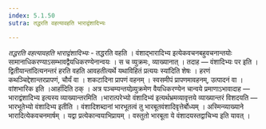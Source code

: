 ```yaml
---
index: 5.1.50
sutra: तद्धरति वहत्यावहति भाराद्वंशादिभ्यः

---
```

_तद्धरति वहत्यावहति भाराद्वंशादिभ्यः_ - तद्धरति वहति । वंशाद्भारादिभ्य इत्येकवचनबहुवचनान्तयोः सामानाधिकरण्याऽसम्भावद्वैयधिकरण्येनान्वयः । स च व्युक्रमः, व्याख्यानात् । तदाह — वंशादिभ्यः पर इति ।द्वितीयान्ता॑दित्यनन्तरं हरति वहति आवहतीत्यर्थे यथाविहितं प्रत्ययः स्या॑दिति शेषः । हरणं कथञ्चिद्देशान्तरप्रापणं, चौर्यं वा । शकटादिना प्रापणं वहनम् । स्वसमीपं प्रापणमावहनम्, उत्पादनं वा । वांशभारिक इति ।आर्हा॑दिति ठक् । अत्र पञ्चम्यन्तयोव्र्युक्रमेण वैयधिकरण्येन चान्वये प्रमाणाऽभावादाह — भाराद्वंशादिभ्य इत्यस्य व्याख्यान्तरमिति ।भारात्परेभ्यो वंशादिभ्य॑ इत्यर्थभ्रमव्यावृत्तये व्याख्यान्तरं विशदयति — भारभूतेभ्यो वंशादिभ्य इतीति । वंशादिशब्दानां भारभूतत्वं तु भारबूतवंशादिवृत्तेर्बोध्यम् । अस्मिन्व्याख्याने भारादित्येकवचनमार्षम् । यद्वा प्रत्येकान्वयाभिप्रायम् । वस्तुतो भारबूता ये वंशादयस्तद्वाचिभ्य इति यावत् । 